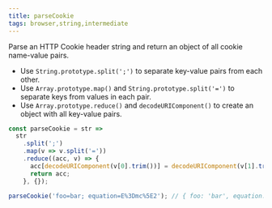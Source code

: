 ```yaml
---
title: parseCookie
tags: browser,string,intermediate
---
```


Parse an HTTP Cookie header string and return an object of all cookie name-value pairs.

- Use `String.prototype.split(';')` to separate key-value pairs from each other.
- Use `Array.prototype.map()` and `String.prototype.split('=')` to separate keys from values in each pair.
- Use `Array.prototype.reduce()` and `decodeURIComponent()` to create an object with all key-value pairs.

```js
const parseCookie = str =>
  str
    .split(';')
    .map(v => v.split('='))
    .reduce((acc, v) => {
      acc[decodeURIComponent(v[0].trim())] = decodeURIComponent(v[1].trim());
      return acc;
    }, {});
```

```js
parseCookie('foo=bar; equation=E%3Dmc%5E2'); // { foo: 'bar', equation: 'E=mc^2' }
```

